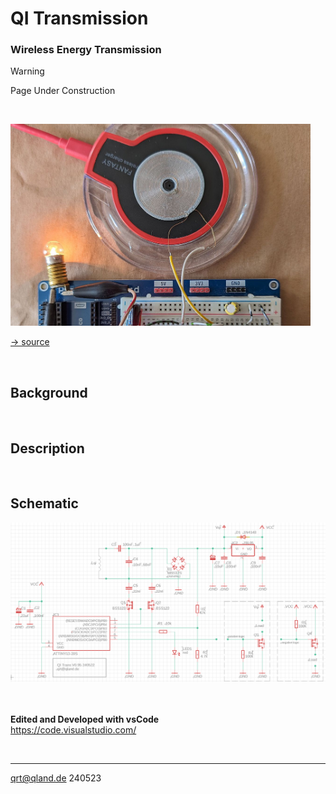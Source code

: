 # **QI Transmission**

### Wireless Energy Transmission

> [!WARNING]
> Page Under Construction

<br>

<img src="images/01_title.jpg" width=480><br>

[-> source](source)

<br>

## Background

<br>

## Description

<br>

## Schematic
<img src="images/schematic.png" width=640>

<br>
<br>
<br>

**Edited and Developed with vsCode**  
https://code.visualstudio.com/  

<br>

---

[qrt@qland.de](mailto:qrt@qland.de) 240523
